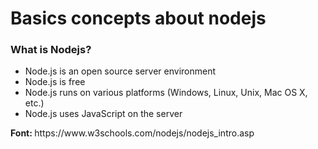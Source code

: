 <h1>Basics concepts about nodejs</h1>
<h3>What is Nodejs?</h3>
<p>
<ul>
<li>Node.js is an open source server environment</li>
<li>Node.js is free</li>
<li>Node.js runs on various platforms (Windows, Linux, Unix, Mac OS X, etc.)</li>
<li>Node.js uses JavaScript on the server</li>
</ul> 
</p>
<b>Font: </b> https://www.w3schools.com/nodejs/nodejs_intro.asp